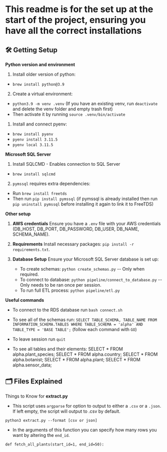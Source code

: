 # This readme is for the set up at the start of the project, ensuring you have all the correct installations

## 🛠️ Getting Setup

**Python version and environment**

1. Install older version of python:
- `brew install python@3.9` 

2. Create a virtual environment:
- `python3.9 -m venv .venv`
  (If you have an existing venv, run `deactivate` and delete the venv folder and empty trash first)
- Then activate it by running `source .venv/bin/activate`


1. Install and connect pyenv:
- `brew install pyenv`
- `pyenv install 3.11.5`
- `pyenv local 3.11.5`

**Microsoft SQL Server**
1. Install SQLCMD - Enables connection to SQL Server
- `brew install sqlcmd`

2. `pymssql` requires extra dependencies:
- Run `brew install freetds`
- Then run `pip install pymssql` 
  (if pymssql is already installed then run `pip uninstall pymssql` before installing it again to link it to FreeTDS)


**Other setup**

1. **AWS credentials** Ensure you have a `.env` file with your AWS credentials (DB_HOST, DB_PORT, DB_PASSWORD, DB_USER, DB_NAME, SCHEMA_NAME).
   
2. **Requirements** Install necessary packages: `pip install -r requirements.txt`.

3. **Database Setup** Ensure your Microsoft SQL Server database is set up: 
   - To create schemas: `python create_schemas.py` -- Only when required.
   - To connect to database: `python pipeline/connect_to_database.py` -- Only needs to be ran once per session.
   - To run full ETL process: `python pipeline/etl.py`

**Useful commands**
- To connect to the RDS database run `bash connect.sh`
- To see all of the schemas run: 
`SELECT TABLE_SCHEMA, TABLE_NAME
FROM INFORMATION_SCHEMA.TABLES
WHERE TABLE_SCHEMA = 'alpha' AND TABLE_TYPE = 'BASE TABLE';` 
(follow each command with `GO`)
- To leave session run `quit`

- To see all tables and their elements:
SELECT * FROM alpha.plant_species;
SELECT * FROM alpha.country;
SELECT * FROM alpha.botanist;
SELECT * FROM alpha.plant;
SELECT * FROM alpha.sensor_data;

## 🗂️ Files Explained
Things to Know for **extract.py**

- This script uses `argparse` for option to output to either a `.csv` or a `.json`.
If left empty, the script will output to .csv by default.

```
python3 extract.py --format [csv or json]
```

- In the arguments of this function you can specify how many rows you want by altering the `end_id`.

```
def fetch_all_plants(start_id=1, end_id=50):
```

